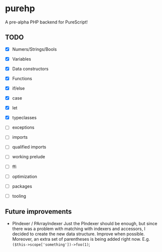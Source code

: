 # purehp

A pre-alpha PHP backend for PureScript!




## TODO

- [x] Numers/Strings/Bools
- [x] Variables
- [x] Data constructors
- [x] Functions
- [x] if/else
- [x] case
- [x] let
- [x] typeclasses
- [ ] exceptions
- [ ] imports
- [ ] qualified imports
- [ ] working prelude
- [ ] ffi
- [ ] optimization
- [ ] packages
- [ ] tooling


## Future improvements

- PIndexer / PArrayIndexer
  Just the PIndexer should be enough, but since there was a problem with matching with indexers and accessors, I decided to create the new data structure. Improve when possible.
  Moreover, an extra set of parentheses is being added right now. E.g. `($this->scope['something'])->foo(1)`;

